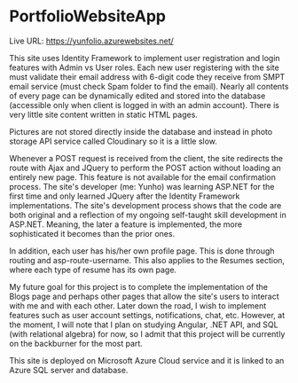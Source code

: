 # PortfolioWebsiteApp

Live URL: https://yunfolio.azurewebsites.net/

This site uses Identity Framework to implement user registration and login features with Admin vs User roles. Each new user registering with the site must validate
their email address with 6-digit code they receive from SMPT email service (must check Spam folder to find the email). Nearly all contents of every page can be 
dynamically edited and stored into the database (accessible only when client is logged in with an admin account). There is very little site content written in static 
HTML pages. 

Pictures are not stored directly inside the database and instead in photo storage API service called Cloudinary so it is a little slow.

Whenever a POST request is received from the client, the site redirects the route with Ajax and JQuery to perform the POST action without loading an entirely new page.
This feature is not available for the email confirmation process. The site's developer (me: Yunho) was learning ASP.NET for the first time and only learned JQuery after
the Identity Framework implementations. The site's development process shows that the code are both original and a reflection of my ongoing self-taught skill development
in ASP.NET. Meaning, the later a feature is implemented, the more sophisticated it becomes than the prior ones.

In addition, each user has his/her own profile page. This is done through routing and asp-route-username. This also applies to the Resumes section, where each type of 
resume has its own page. 

My future goal for this project is to complete the implementation of the Blogs page and perhaps other pages that allow the site's users to interact with me and
with each other. Later down the road, I wish to implement features such as user account settings, notifications, chat, etc. However, at the moment, I will note that I 
plan on studying Angular, .NET API, and SQL (with relational algebra) for now, so I admit that this project will be currently on the backburner for the most part.

This site is deployed on Microsoft Azure Cloud service and it is linked to an Azure SQL server and database.
